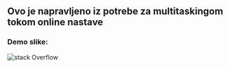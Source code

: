 ## Ovo je napravljeno iz potrebe za multitaskingom tokom online nastave

### Demo slike:

![stack Overflow](https://i.ibb.co/nstWjNV/extension.png)
